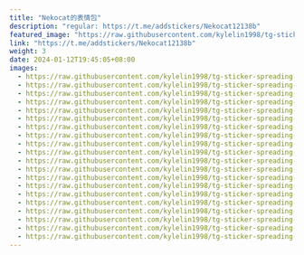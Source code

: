```yaml
---
title: "Nekocat的表情包"
description: "regular: https://t.me/addstickers/Nekocat12138b"
featured_image: "https://raw.githubusercontent.com/kylelin1998/tg-sticker-spreading-worldwide-images/main/img/0c216d5c-2efb-4a39-a4ed-e0cda9eb7665.jpg"
link: "https://t.me/addstickers/Nekocat12138b"
weight: 3
date: 2024-01-12T19:45:05+08:00
images:
  - https://raw.githubusercontent.com/kylelin1998/tg-sticker-spreading-worldwide-images/main/img/0c216d5c-2efb-4a39-a4ed-e0cda9eb7665.jpg
  - https://raw.githubusercontent.com/kylelin1998/tg-sticker-spreading-worldwide-images/main/img/bde6f905-d35e-4cb8-80da-9e9618a442b2.jpg
  - https://raw.githubusercontent.com/kylelin1998/tg-sticker-spreading-worldwide-images/main/img/ff180bb1-1cf9-44dd-a78a-c927811b993b.jpg
  - https://raw.githubusercontent.com/kylelin1998/tg-sticker-spreading-worldwide-images/main/img/707971cb-c192-4a67-9cb1-efc88cf1c1fc.jpg
  - https://raw.githubusercontent.com/kylelin1998/tg-sticker-spreading-worldwide-images/main/img/f4e9b03a-52b4-4177-b05e-8583d3cd15e1.jpg
  - https://raw.githubusercontent.com/kylelin1998/tg-sticker-spreading-worldwide-images/main/img/00c4b761-7326-40e6-bd48-2a2e5650ad72.jpg
  - https://raw.githubusercontent.com/kylelin1998/tg-sticker-spreading-worldwide-images/main/img/c3f1f7ca-fa98-417e-9a79-3aaccf24c2de.jpg
  - https://raw.githubusercontent.com/kylelin1998/tg-sticker-spreading-worldwide-images/main/img/4c9c2726-315e-46c4-a576-d879c5d9e7b4.jpg
  - https://raw.githubusercontent.com/kylelin1998/tg-sticker-spreading-worldwide-images/main/img/94973e41-ffd9-4abe-a707-d82ce899c416.jpg
  - https://raw.githubusercontent.com/kylelin1998/tg-sticker-spreading-worldwide-images/main/img/3f134c8d-9aac-4ee7-87ff-8d00faab8edc.jpg
  - https://raw.githubusercontent.com/kylelin1998/tg-sticker-spreading-worldwide-images/main/img/7a1010d5-d992-4ca3-bd9d-3cca05aad36e.jpg
  - https://raw.githubusercontent.com/kylelin1998/tg-sticker-spreading-worldwide-images/main/img/a801d1e8-37ca-466e-b05f-e403d65fadd3.jpg
  - https://raw.githubusercontent.com/kylelin1998/tg-sticker-spreading-worldwide-images/main/img/7ceb315f-2ffd-4aab-aa72-abda183f1c7f.jpg
  - https://raw.githubusercontent.com/kylelin1998/tg-sticker-spreading-worldwide-images/main/img/8f9a2ebd-0501-4aca-bf76-3be698e6c3df.jpg
  - https://raw.githubusercontent.com/kylelin1998/tg-sticker-spreading-worldwide-images/main/img/2ae0285e-486f-4b66-b019-f93164d1c97e.jpg
  - https://raw.githubusercontent.com/kylelin1998/tg-sticker-spreading-worldwide-images/main/img/40d36828-ced2-49ef-8f24-449e32ef0d5e.jpg
  - https://raw.githubusercontent.com/kylelin1998/tg-sticker-spreading-worldwide-images/main/img/77e62a6b-256a-4e82-a1c0-7aa716aa6763.jpg
  - https://raw.githubusercontent.com/kylelin1998/tg-sticker-spreading-worldwide-images/main/img/d5c9b5ab-e31f-40ac-b9ef-60986269ee09.jpg
  - https://raw.githubusercontent.com/kylelin1998/tg-sticker-spreading-worldwide-images/main/img/4b1d6ee8-1abb-4dcc-9a5d-c76ec0989ed8.jpg
  - https://raw.githubusercontent.com/kylelin1998/tg-sticker-spreading-worldwide-images/main/img/886dbb30-d6a6-443c-ac25-26a85e457d51.jpg
---
```

